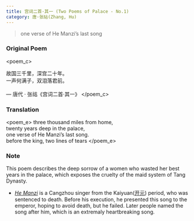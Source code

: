 ```yaml
---
title: 宫词二首·其一 (Two Poems of Palace - No.1)
category: 唐·张祜(Zhang, Hu)
---
```


> one verse of He Manzi’s last song

<!-- more -->

### Original Poem

<poem_c>

故国三千里，深宫二十年。
<br>
一声何满子，双泪落君前。
<br>
<br>
— 唐代 · 张祜《宫词二首·其一》
</poem_c>
<br>

### Translation

<poem_e>
three thousand miles from home,
<br>
twenty years deep in the palace,
<br>
one verse of He Manzi’s last song.
<br>
before the king, two lines of tears
</poem_e>
<br>

### Note

This poem describes the deep sorrow of a women who wasted her best years in the palace, which exposes the cruelty of the maid system of Tang Dynasty.

- [*He Manzi*](https://zh.m.wikipedia.org/zh-hans/%E4%BD%95%E6%BB%A1%E5%AD%90) is a Cangzhou singer from the Kaiyuan([开元](https://zh.wikipedia.org/wiki/%E5%BC%80%E5%85%83)) period, who was sentenced to death. Before his execution, he presented this song to the emperor, hoping to avoid death, but he failed. Later people named the song after him, which is an extremaly heartbreaking song.